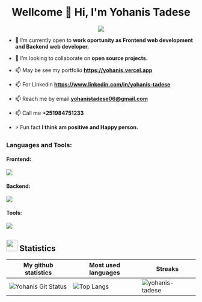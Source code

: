
<h1 align="center">Wellcome 👋 Hi, I'm Yohanis Tadese</h1>
<p align="center">
  <img src="https://readme-typing-svg.herokuapp.com?lines=I'm+Full-Stack+Developer;I'm+Frontend+Developer;I'm+Backend+Developer;&center=true&width=500&height=50">
</p>

- 🤝 I’m currently open to **work oportunity as Frontend web development and Backend web developer.**

- 👯 I’m looking to collaborate on **open source projects.**

- 📫 May be see my portfolio **https://yohanis.vercel.app**
  
- 📫 For Linkedin  **https://www.linkedin.com/in/yohanis-tadese**
  
- 📫 Reach me by email **yohanistadese06@gmail.com**

- 📫 Call me **+251984751233**

- ⚡ Fun fact **I think am positive and Happy person.**

</p>

<h3 align="left">Languages and Tools:</h3>
<p align="center">
  <!-- Frontend -->
  <h4 align="left">Frontend:</h4>
  <a href="">
    <img src="https://skillicons.dev/icons?i=react,nextjs,bootstrap,css,tailwind,html,typescript" />
  </a>

  <!-- Backend -->
  <h4 align="left">Backend:</h4>
  <a href="">
    <img src="https://skillicons.dev/icons?i=nodejs,expressjs,nestjs,mysql,postgres,mongodb" />
  </a>

  <!-- Tools -->
  <h4 align="left">Tools:</h4>
  <a href="">
    <img src="https://skillicons.dev/icons?i=git,github,aws,gcp,figma" />
  </a>
</p>


## <img src="https://media4.giphy.com/media/MIGbtLZoVjbl0bYbAd/giphy.gif?cid=ecf05e472t2h0i8d7dcjaoau9iqtchhr899hxmpxzzgc7lyw&rid=giphy.gif" width="30"> Statistics
| My github statistics                                                                                                                                                  | Most used languages                                                                                                                                                   | Streaks                                                                                       |
| --------------------------------------------------------------------------------------------------------------------------------------------------------------------- | --------------------------------------------------------------------------------------------------------------------------------------------------------------------- | --------------------------------------------------------------------------------------------- |
| ![Yohanis Git Status](https://github-readme-stats.vercel.app/api?username=yohanis-tadese&show_icons=true&theme=dark&hide_title=true&count_private=true) |![Top Langs](https://github-readme-stats.vercel.app/api/top-langs/?username=yohanis-tadese&show_icons=true&theme=dark&hide_title=true) | ![yohanis-tadese](https://github-readme-streak-stats.herokuapp.com/?user=yohanis-tadese&theme=dark) |


<br>
